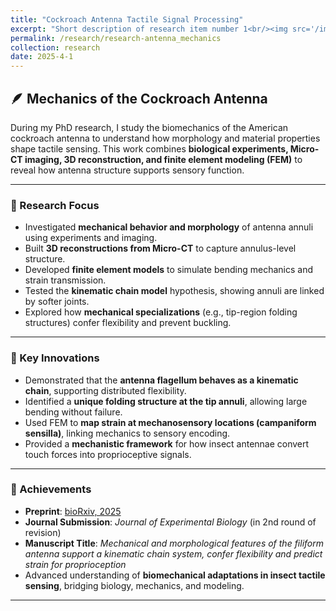 ```yaml
---
title: "Cockroach Antenna Tactile Signal Processing"
excerpt: "Short description of research item number 1<br/><img src='/images/500x300.png'>"
permalink: /research/research-antenna_mechanics
collection: research
date: 2025-4-1
---
```


## 🪶 Mechanics of the Cockroach Antenna

During my PhD research, I study the biomechanics of the American cockroach antenna to understand how morphology and material properties shape tactile sensing. This work combines **biological experiments, Micro-CT imaging, 3D reconstruction, and finite element modeling (FEM)** to reveal how antenna structure supports sensory function.  

---

### 🔹 Research Focus
- Investigated **mechanical behavior and morphology** of antenna annuli using experiments and imaging.  
- Built **3D reconstructions from Micro-CT** to capture annulus-level structure.  
- Developed **finite element models** to simulate bending mechanics and strain transmission.  
- Tested the **kinematic chain model** hypothesis, showing annuli are linked by softer joints.  
- Explored how **mechanical specializations** (e.g., tip-region folding structures) confer flexibility and prevent buckling.  

---

### 🔹 Key Innovations
- Demonstrated that the **antenna flagellum behaves as a kinematic chain**, supporting distributed flexibility.  
- Identified a **unique folding structure at the tip annuli**, allowing large bending without failure.  
- Used FEM to **map strain at mechanosensory locations (campaniform sensilla)**, linking mechanics to sensory encoding.  
- Provided a **mechanistic framework** for how insect antennae convert touch forces into proprioceptive signals.  

---

### 🔹 Achievements
- **Preprint**: [bioRxiv, 2025](https://www.biorxiv.org/content/10.1101/2025.04.07.647640v1)  
- **Journal Submission**: *Journal of Experimental Biology* (in 2nd round of revision)  
- **Manuscript Title**: *Mechanical and morphological features of the filiform antenna support a kinematic chain system, confer flexibility and predict strain for proprioception*  
- Advanced understanding of **biomechanical adaptations in insect tactile sensing**, bridging biology, mechanics, and modeling.  

---
